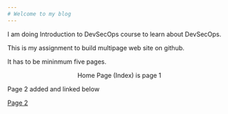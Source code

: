 ```yaml
---
# Welcome to my blog
---
```

I am doing Introduction to DevSecOps course to learn about DevSecOps.

This is my assignment to build multipage web site on github.

It has to be mininmum five pages.

<center> Home Page (Index) is page 1</center>

Page 2 added and linked below 

[Page 2](Page2.md)


